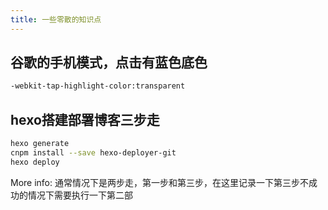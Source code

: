 ```yaml
---
title: 一些零散的知识点
---
```

## 谷歌的手机模式，点击有蓝色底色
``` bash
-webkit-tap-highlight-color:transparent
```
## hexo搭建部署博客三步走
``` bash
hexo generate
cnpm install --save hexo-deployer-git
hexo deploy
```
More info: 通常情况下是两步走，第一步和第三步，在这里记录一下第三步不成功的情况下需要执行一下第二部